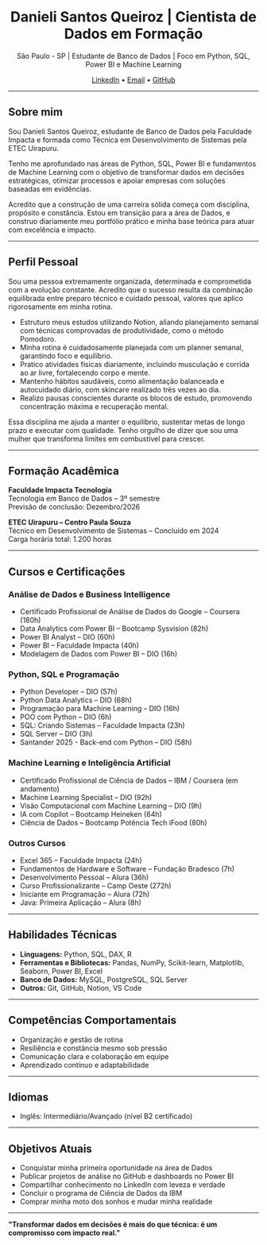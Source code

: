 <h1 align="center">Danieli Santos Queiroz | Cientista de Dados em Formação</h1>

<p align="center">
  São Paulo - SP | Estudante de Banco de Dados | Foco em Python, SQL, Power BI e Machine Learning
</p>

<p align="center">
  <a href="https://www.linkedin.com/in/danieli-queirozprofissional">LinkedIn</a> •
  <a href="mailto:danieliqueirozprofissional@gmail.com">Email</a> •
  <a href="https://github.com/danieli-queiroz">GitHub</a>
</p>

---

## Sobre mim

Sou Danieli Santos Queiroz, estudante de Banco de Dados pela Faculdade Impacta e formada como Técnica em Desenvolvimento de Sistemas pela ETEC Uirapuru.

Tenho me aprofundado nas áreas de Python, SQL, Power BI e fundamentos de Machine Learning com o objetivo de transformar dados em decisões estratégicas, otimizar processos e apoiar empresas com soluções baseadas em evidências.

Acredito que a construção de uma carreira sólida começa com disciplina, propósito e constância. Estou em transição para a área de Dados, e construo diariamente meu portfólio prático e minha base teórica para atuar com excelência e impacto.

---

## Perfil Pessoal

Sou uma pessoa extremamente organizada, determinada e comprometida com a evolução constante. Acredito que o sucesso resulta da combinação equilibrada entre preparo técnico e cuidado pessoal, valores que aplico rigorosamente em minha rotina.

- Estruturo meus estudos utilizando Notion, aliando planejamento semanal com técnicas comprovadas de produtividade, como o método Pomodoro.  
- Minha rotina é cuidadosamente planejada com um planner semanal, garantindo foco e equilíbrio.  
- Pratico atividades físicas diariamente, incluindo musculação e corrida ao ar livre, fortalecendo corpo e mente.  
- Mantenho hábitos saudáveis, como alimentação balanceada e autocuidado diário, com skincare realizado três vezes ao dia.  
- Realizo pausas conscientes durante os blocos de estudo, promovendo concentração máxima e recuperação mental.

Essa disciplina me ajuda a manter o equilíbrio, sustentar metas de longo prazo e executar com qualidade. Tenho orgulho de dizer que sou uma mulher que transforma limites em combustível para crescer.

---

## Formação Acadêmica

**Faculdade Impacta Tecnologia**  
Tecnologia em Banco de Dados – 3º semestre  
Previsão de conclusão: Dezembro/2026

**ETEC Uirapuru – Centro Paula Souza**  
Técnico em Desenvolvimento de Sistemas – Concluído em 2024  
Carga horária total: 1.200 horas

---

## Cursos e Certificações

### Análise de Dados e Business Intelligence
- Certificado Profissional de Análise de Dados do Google – Coursera (180h)
- Data Analytics com Power BI – Bootcamp Sysvision (82h)
- Power BI Analyst – DIO (60h)
- Power BI – Faculdade Impacta (40h)
- Modelagem de Dados com Power BI – DIO (16h)

### Python, SQL e Programação
- Python Developer – DIO (57h)
- Python Data Analytics – DIO (68h)
- Programação para Machine Learning – DIO (16h)
- POO com Python – DIO (6h)
- SQL: Criando Sistemas – Faculdade Impacta (23h)
- SQL Server – DIO (3h)
- Santander 2025 - Back-end com Python – DIO (58h)

### Machine Learning e Inteligência Artificial
- Certificado Profissional de Ciência de Dados – IBM / Coursera (em andamento)
- Machine Learning Specialist – DIO (92h)
- Visão Computacional com Machine Learning – DIO (9h)
- IA com Copilot – Bootcamp Heineken (64h)
- Ciência de Dados – Bootcamp Potência Tech iFood (80h)

### Outros Cursos
- Excel 365 – Faculdade Impacta (24h)
- Fundamentos de Hardware e Software – Fundação Bradesco (7h)
- Desenvolvimento Pessoal – Alura (36h)
- Curso Profissionalizante – Camp Oeste (272h)
- Iniciante em Programação – Alura (72h)
- Java: Primeira Aplicação – Alura (8h)

---

## Habilidades Técnicas

- **Linguagens:** Python, SQL, DAX, R  
- **Ferramentas e Bibliotecas:** Pandas, NumPy, Scikit-learn, Matplotlib, Seaborn, Power BI, Excel  
- **Banco de Dados:** MySQL, PostgreSQL, SQL Server  
- **Outros:** Git, GitHub, Notion, VS Code  

---

## Competências Comportamentais

- Organização e gestão de rotina  
- Resiliência e constância mesmo sob pressão  
- Comunicação clara e colaboração em equipe  
- Aprendizado contínuo e adaptabilidade  

---

## Idiomas

- Inglês: Intermediário/Avançado (nível B2 certificado)

---

## Objetivos Atuais

- Conquistar minha primeira oportunidade na área de Dados  
- Publicar projetos de análise no GitHub e dashboards no Power BI  
- Compartilhar conhecimento no LinkedIn com leveza e verdade  
- Concluir o programa de Ciência de Dados da IBM  
- Comprar minha moto dos sonhos e mudar minha realidade

---

**"Transformar dados em decisões é mais do que técnica: é um compromisso com impacto real."**
